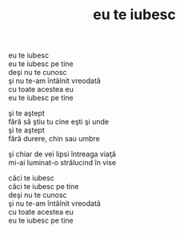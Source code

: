 ﻿---
title: eu te iubesc
year: 2006
---

eu te iubesc  
eu te iubesc pe tine  
deşi nu te cunosc  
şi nu te-am întâlnit vreodată  
cu toate acestea eu  
eu te iubesc pe tine  

şi te aştept  
fără să ştiu tu cine eşti şi unde  
şi te aştept  
fără durere, chin sau umbre  

şi chiar de vei lipsi întreaga viaţă  
mi-ai luminat-o strălucind în vise  

căci te iubesc  
căci te iubesc pe tine  
deşi nu te cunosc  
şi nu te-am întâlnit vreodată  
cu toate acestea eu  
eu te iubesc pe tine  
